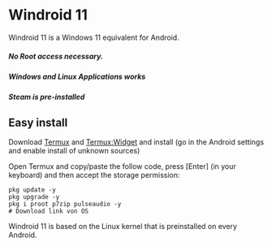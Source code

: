 # Windroid 11

Windroid 11 is a Windows 11 equivalent for Android.


##### No Root access necessary.
##### Windows and Linux Applications works
##### Steam is pre-installed


## Easy install

Download [Termux](https://github.com/termux/termux-app/releases/download/v0.118.0/termux-app_v0.118.0%2Bgithub-debug_arm64-v8a.apk) and [Termux:Widget](https://github.com/termux/termux-widget/releases/download/v0.13.0/termux-widget_v0.13.0%2Bgithub-debug.apk) and install (go in the Android settings and enable install of unknown sources)

Open Termux and copy/paste the follow code, press [Enter] (in your keyboard) and then accept the storage permission:
``` termux-setup-storage
pkg update -y
pkg upgrade -y
pkg i proot p7zip pulseaudio -y
# Download link von OS
 ```



Windroid 11 is based on the Linux kernel that is preinstalled on every Android.
